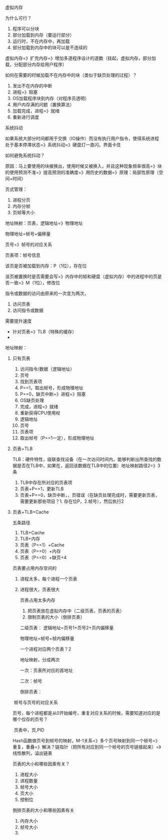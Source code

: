 虚拟内存

为什么可行？

1. 程序可以分块
2. 部分加载到内存（要运行部分）
3. 运行时，不在内存中，再加载
4. 部分加载到内存中的块可以是不连续的

虚拟内存=》扩充内存=》增加多道程序设计的道数（挂起，虚拟内存，部分加载，分配部分内存给用户程序）



如何在需要的时候加载不在内存中的块（类似于缺页处理的过程）？

1. 发出不在内存的中断
2. 进程=》阻塞
3. OS加载程序块到内存（对程序员透明）
4. 用户内存满的问题（置换算法）
5. 加载完成，进程=》就绪
6. 重新进行调度

系统抖动

如果系统大部分时间都用于交换（IO操作）而没有执行用户指令，使得系统进程处于基本停滞状态=》系统抖动=》硬盘灯一直闪，界面卡住

如何避免系统抖动？

原因：马上要使用的块被换出，使用时候又被换入，并且这种现象频率很高=》块的使用预测不准=》提高预测的准确度=》用历史的数据=》原理：局部性原理（空间+时间）

页式管理：

1. 进程分页
2. 内存分帧
3. 页帧等大小

地址映射：页表，逻辑地址=》物理地址 

物理地址=帧号+偏移量

页号=》帧号的对应关系

页表项：帧号信息

该页是否被加载到内存：P（1位），存在位

该页被置换时是否需要会写=》内存中的帧和硬盘（虚拟内存）中的进程中的页是否一致=》M（1位），修改位



指令或数据的访问由原来的一次变为两次，

1. 访问页表
2. 访问指令或数据

需要提升速度

- 针对页表=》TLB（特殊的缓存）
- 

地址映射：

1. 只有页表

   1. 访问指令/数据（逻辑地址）
   2. 页号
   3. 找到页表项
   4. P==1，取出帧号，形成物理地址
   5. P==0，缺页中断=》进程=》阻塞
   6. OS缺页处理
   7. 完成，进程=》就绪
   8. 重新获得CPU使用权
   9. 逻辑地址
   10. 页号
   11. 页表项
   12. 取出帧号（P==1一定），形成物理地址

2. 页表+TLB

   TLB：硬件特性，级联查找设备（在一次访问时间内，能够判断出所查找的数据是否在TLB中，如果在，返回该数据在TLB中的位置）地址映射路径2=》3条

   1. TLB中存在所对应的页表项
   2. 页表+P==1，更新TLB
   3. 页表+P==0，缺页中断，，页错误（在缺页处理完成时，需要更新页表，需要更新那些项目？1. 存在位P，2.帧号），然后执行2

3. 页表+TLB+Cache

   五条路径

   1. TLB+Cache
   2. TLB+内存
   3. 页表（P==1）+Cache
   4. 页表（P==0）+内存
   5. 页表（P==0）+缺页+4



   页表要占用内存空间的

   1. 进程太多，每个进程一个页表

   2. 进程很大，页表很大

      页表占用太多内存

      1. 把页表放在虚拟内存中（二级页表，页表的页表）
      2. 限制页表的大小（倒排页表）

      二级页表：
      逻辑地址=页号1+页号2+页内偏移量

      物理地址=帧号+帧内偏移量

      一个进程对应两个页表？2

      地址映射，分成两次

      一次：页表所对应的首地址

      二次：帧号

      倒排页表：

   ​	帧号与页号的对应关系

   ​	页号，每个进程都是从0开始编号，重复对应关系的时候，需要知道对应的是哪个仅存的页号？

   ​	页表中，页,PID

   Hash函数做页号到帧号的映射，M-1关系=》多个页号映射到同一个帧号=》重复，重叠=》解决？链指针（把所有对应到同一个帧号的页号链接起来）=》线性散列，溢出链表

   页表的大小和哪些因素有关？

   1. 进程大小
   2. 进程数量
   3. 帧号大小
   4. 页大小
   5. 控制位

   倒排页表的大小和哪些因素有关

   1. 内存大小
   2. 帧号大小
   3. 
